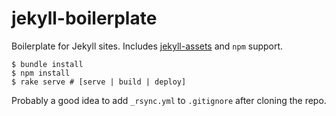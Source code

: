 
# jekyll-boilerplate

Boilerplate for Jekyll sites. Includes [jekyll-assets](https://github.com/jekyll/jekyll-assets) and `npm` support.

```console
$ bundle install
$ npm install
$ rake serve # [serve | build | deploy]
```

Probably a good idea to add `_rsync.yml` to `.gitignore` after cloning the repo.
